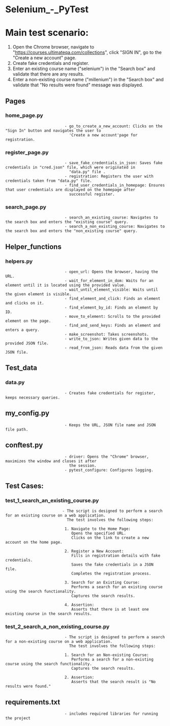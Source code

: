# Selenium_-_PyTest
# Main test scenario:

1. Open the Chrome browser, navigate to "https://courses.ultimateqa.com/collections", click "SIGN IN", go to the 
   "Create a new account" page.
2. Create fake credentials and register.
3. Enter an existing course name ("selenium") in the "Search box" and validate that there are any results. 
4. Enter a non-existing course name ("millenium") in the "Search box"  and validate that "No results were found" message was displayed. 


## Pages
### home_page.py              
                              - go_to_create_a_new_account: Clicks on the "Sign In" button and navigates the user to 
                                'Create a new account'page for registration.         
### register_page.py          
                              - save_fake_credentials_in_json: Saves fake credentials in "cred.json" file, which were originated in 
                                "data.py" file .
                              - registration: Registers the user with credentials taken from "data.py" file.
                              - find_user_credentials_in_homepage: Ensures that user credentials are displayed on the homepage after
                                successful register.
### search_page.py            
                              - search_an_existing_course: Navigates to the search box and enters the "existing course" query.
                              - search_a_non_existing_course: Navigates to the search box and enters the "non_existing course" query.

## Helper_functions
### helpers.py                
                              - open_url: Opens the browser, having the URL.
                              - wait_for_element_in_dom: Waits for an element until it is located using the provided value.
                              - wait_until_element_visible: Waits until the given element is visible.
                              - find_element_and_click: Finds an element and clicks on it.
                              - find_element_by_id: Finds an element by ID.
                              - move_to_element: Scrolls to the provided element on the page.
                              - find_and_send_keys: Finds an element and enters a query.
                              - make_screenshot: Takes screenshots.
                              - write_to_json: Writes given data to the provided JSON file.
                              - read_from_json: Reads data from the given JSON file.

## Test_data
### data.py
                              - Creates fake credentials for register, keeps necessary queries.

## my_config.py               
                              - Keeps the URL, JSON file name and JSON file path.   

## conftest.py               
                              - driver: Opens the "Chrome" browser, maximizes the window and closes it after
                                the session.
                              - pytest_configure: Configures logging.          
                              
## Test Cases:
### test_1_search_an_existing_course.py
                             - The script is designed to perform a search for an existing course on a web application. 
                               The test involves the following steps:

                              1. Navigate to the Home Page:
                                 Opens the specified URL.
                                 Clicks on the link to create a new account on the home page.

                              2. Register a New Account:
                                 Fills in registration details with fake credentials.
                                 Saves the fake credentials in a JSON file.
                                 Completes the registration process.

                              3. Search for an Existing Course:
                                 Performs a search for an existing course using the search functionality.
                                 Captures the search results.

                              4. Assertion:
                                 Asserts that there is at least one existing course in the search results.

### test_2_search_a_non_existing_course.py
                              - The script is designed to perform a search for a non-existing course on a web application. 
                                The test involves the following steps:

                              1. Search for an Non-existing Course:
                                 Performs a search for a non-existing course using the search functionality.
                                 Captures the search results.

                              2. Assertion:
                                 Asserts that the search result is "No results were found."


## requirements.txt           
                              - includes required libraries for running the project
                                                                                                               
